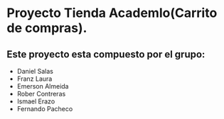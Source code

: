 <h1>Proyecto Tienda Academlo(Carrito de compras).</h1>
  <h2>Este proyecto esta compuesto por el grupo:</h2>
<ul>
  <li>Daniel Salas</li>
  <li>Franz Laura</li>
  <li>Emerson Almeida</li>
  <li>Rober Contreras</li>
  <li>Ismael Erazo</li>
  <li>Fernando Pacheco</li>
</ul>

